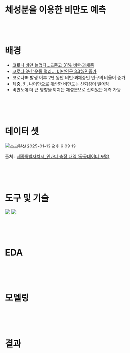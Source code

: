 # 체성분을 이용한 비만도 예측

</br>
</br>

# 배경
+ [코로나 비만 늘었다…초중고 31% 비만·과체중](https://www.hani.co.kr/arti/society/schooling/1067291.html)
+ [코로나 3년 ‘운동 멀리’… 비만인구 3.3%P 증가](https://www.donga.com/news/Society/article/all/20230605/119620200/1)
+ 코로나19 발생 이후 2년 동안 비만·과체중인 인구의 비율이 증가
+ 체중, 키, 나이만으로 계산한 비만도는 신뢰성이 떨어짐
+ 비만도에 더 큰 영향을 끼치는 체성분으로 신뢰있는 예측 가능

<br/>
<br/>
<br/>

# 데이터 셋
![스크린샷 2025-01-13 오후 6 03 13](https://github.com/user-attachments/assets/e60cf7df-4a7d-466a-8fa8-bd9c92d334fd)

출처 : [세종특별자치시_인바디 측정 내역 (공공데이터 포털)](https://www.data.go.kr/data/15128989/fileData.do)

</br>
</br>
</br>

# 도구 및 기술
<img src="https://img.shields.io/badge/python-3776AB?style=for-the-badge&logo=python&logoColor=white">  <img src="https://img.shields.io/badge/Google Colab-F9AB00?style=for-the-badge&logo=Google Colab&logoColor=white">

</br>
</br>
</br>

# EDA
</br>
</br>
</br>

# 모델링
</br>
</br>
</br>

# 결과
